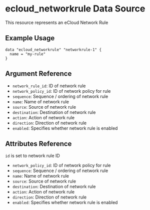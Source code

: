 # ecloud_networkrule Data Source

This resource represents an eCloud Network Rule

## Example Usage

```hcl
data "ecloud_networkrule" "networkrule-1" {
  name = "my-rule"
}
```

## Argument Reference

- `network_rule_id`: ID of network rule
- `network_policy_id`: ID of network policy for rule
- `sequence`: Sequence / ordering of network rule
- `name`: Name of network rule
- `source`: Source of network rule
- `destination`: Destination of network rule
- `action`: Action of network rule
- `direction`: Direction of network rule
- `enabled`: Specifies whether network rule is enabled

## Attributes Reference

`id` is set to network rule ID

- `network_policy_id`: ID of network policy for rule
- `sequence`: Sequence / ordering of network rule
- `name`: Name of network rule
- `source`: Source of network rule
- `destination`: Destination of network rule
- `action`: Action of network rule
- `direction`: Direction of network rule
- `enabled`: Specifies whether network rule is enabled